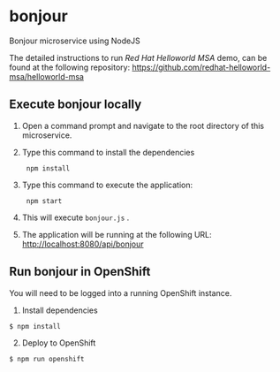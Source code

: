 # bonjour
Bonjour microservice using NodeJS

The detailed instructions to run *Red Hat Helloworld MSA* demo, can be found at the following repository: <https://github.com/redhat-helloworld-msa/helloworld-msa>


Execute bonjour locally
-----------------------

1. Open a command prompt and navigate to the root directory of this microservice.
2. Type this command to install the dependencies

        npm install

3. Type this command to execute the application:

        npm start

4. This will execute `bonjour.js` .
5. The application will be running at the following URL: <http://localhost:8080/api/bonjour>

Run bonjour in OpenShift
------------------------

You will need to be logged into a running OpenShift instance.

1. Install dependencies

```sh
$ npm install
```

2. Deploy to OpenShift

```sh
$ npm run openshift
```
